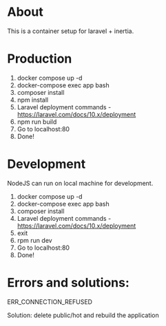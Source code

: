 # About

This is a container setup for laravel + inertia.

# Production

1. docker compose up -d
2. docker-compose exec app bash
3. composer install
4. npm install
5. Laravel deployment commands - https://laravel.com/docs/10.x/deployment
6. npm run build
7. Go to localhost:80
8. Done!

# Development

NodeJS can run on local machine for development.

1. docker compose up -d
2. docker-compose exec app bash
3. composer install 
4. Laravel deployment commands - https://laravel.com/docs/10.x/deployment
5. exit
6. rpm run dev
7. Go to localhost:80
8. Done!

# Errors and solutions:

<p>ERR_CONNECTION_REFUSED</p>
<p>Solution: delete public/hot and rebuild the application</p>






